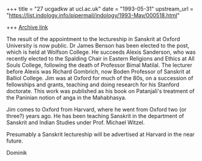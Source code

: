 +++
title = "27 ucgadkw at ucl.ac.uk"
date = "1993-05-31"
upstream_url = "https://list.indology.info/pipermail/indology/1993-May/000518.html"

+++
[Archive link](https://list.indology.info/pipermail/indology/1993-May/000518.html)

The result of the appointment to the lectureship in Sanskrit at Oxford
University is now public.  Dr James Benson has been elected to the
post, which is held at Wolfson College.  He succeeds Alexis Sanderson,
who was recently elected to the Spalding Chair in Eastern Religions and
Ethics at All Souls College, following the death of Professor Bimal
Matilal.  The lecturer before Alexis was Richard Gombrich, now Boden
Professor of Sanskrit at Balliol College.  Jim was at Oxford for much
of the 80s, on a succession of fellowships and grants, teaching and
doing research for his Stanford doctorate.  This work was published as
his book on Patanjali's treatment of the Paninian notion of anga in the
Mahabhasya.

Jim comes to Oxford from Harvard, where he went from Oxford two (or
three?) years ago.  He has been teaching Sanskrit in the department of
Sanskrit and Indian Studies under Prof. Michael Witzel.

Presumably a Sanskrit lectureship will be advertised at Harvard in the near
future.

Dominik







